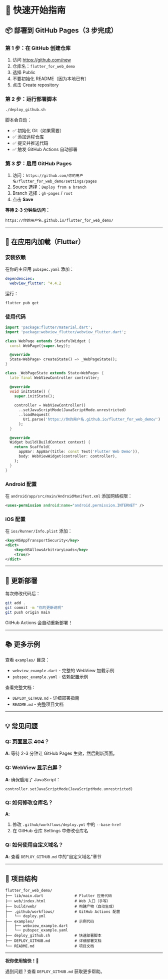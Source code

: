 # 🚀 快速开始指南

## 📦 部署到 GitHub Pages（3 步完成）

### 第 1 步：在 GitHub 创建仓库

1. 访问 https://github.com/new
2. 仓库名：`flutter_for_web_demo`
3. 选择 Public
4. 不要初始化 README（因为本地已有）
5. 点击 Create repository

### 第 2 步：运行部署脚本

```bash
./deploy_github.sh
```

脚本会自动：
- ✅ 初始化 Git（如果需要）
- ✅ 添加远程仓库
- ✅ 提交并推送代码
- ✅ 触发 GitHub Actions 自动部署

### 第 3 步：启用 GitHub Pages

1. 访问：`https://github.com/你的用户名/flutter_for_web_demo/settings/pages`
2. Source 选择：`Deploy from a branch`
3. Branch 选择：`gh-pages` / `root`
4. 点击 **Save**

**等待 2-3 分钟后访问：**
```
https://你的用户名.github.io/flutter_for_web_demo/
```

---

## 📱 在应用内加载（Flutter）

### 安装依赖

在你的主应用 `pubspec.yaml` 添加：

```yaml
dependencies:
  webview_flutter: ^4.4.2
```

运行：
```bash
flutter pub get
```

### 使用代码

```dart
import 'package:flutter/material.dart';
import 'package:webview_flutter/webview_flutter.dart';

class WebPage extends StatefulWidget {
  const WebPage({super.key});

  @override
  State<WebPage> createState() => _WebPageState();
}

class _WebPageState extends State<WebPage> {
  late final WebViewController controller;

  @override
  void initState() {
    super.initState();
    
    controller = WebViewController()
      ..setJavaScriptMode(JavaScriptMode.unrestricted)
      ..loadRequest(
        Uri.parse('https://你的用户名.github.io/flutter_for_web_demo/')
      );
  }

  @override
  Widget build(BuildContext context) {
    return Scaffold(
      appBar: AppBar(title: const Text('Flutter Web Demo')),
      body: WebViewWidget(controller: controller),
    );
  }
}
```

### Android 配置

在 `android/app/src/main/AndroidManifest.xml` 添加网络权限：

```xml
<uses-permission android:name="android.permission.INTERNET" />
```

### iOS 配置

在 `ios/Runner/Info.plist` 添加：

```xml
<key>NSAppTransportSecurity</key>
<dict>
    <key>NSAllowsArbitraryLoads</key>
    <true/>
</dict>
```

---

## 🔄 更新部署

每次修改代码后：

```bash
git add .
git commit -m "你的更新说明"
git push origin main
```

GitHub Actions 会自动重新部署！

---

## 📚 更多示例

查看 `examples/` 目录：
- `webview_example.dart` - 完整的 WebView 加载示例
- `pubspec_example.yaml` - 依赖配置示例

查看完整文档：
- `DEPLOY_GITHUB.md` - 详细部署指南
- `README.md` - 完整项目文档

---

## 💡 常见问题

### Q: 页面显示 404？
**A**: 等待 2-3 分钟让 GitHub Pages 生效，然后刷新页面。

### Q: WebView 显示白屏？
**A**: 确保启用了 JavaScript：
```dart
controller.setJavaScriptMode(JavaScriptMode.unrestricted)
```

### Q: 如何修改仓库名？
**A**: 
1. 修改 `.github/workflows/deploy.yml` 中的 `--base-href`
2. 在 GitHub 仓库 Settings 中修改仓库名

### Q: 如何使用自定义域名？
**A**: 查看 `DEPLOY_GITHUB.md` 中的"自定义域名"章节

---

## 🎯 项目结构

```
flutter_for_web_demo/
├── lib/main.dart              # Flutter 应用代码
├── web/index.html             # Web 入口（手写）
├── build/web/                 # 构建产物（自动生成）
├── .github/workflows/         # GitHub Actions 配置
│   └── deploy.yml
├── examples/                  # 示例代码
│   ├── webview_example.dart
│   └── pubspec_example.yaml
├── deploy_github.sh           # 快速部署脚本
├── DEPLOY_GITHUB.md           # 详细部署文档
└── README.md                  # 项目文档
```

---

**祝你使用愉快！🎉**

遇到问题？查看 `DEPLOY_GITHUB.md` 获取更多帮助。

